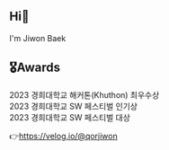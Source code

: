 ## Hi🤗

I'm Jiwon Baek

## 🎖️Awards
2023 경희대학교 해커톤(Khuthon) 최우수상<br>
2023 경희대학교 SW 페스티벌 인기상<br>
2023 경희대학교 SW 페스티벌 대상

👉https://velog.io/@qorjiwon
